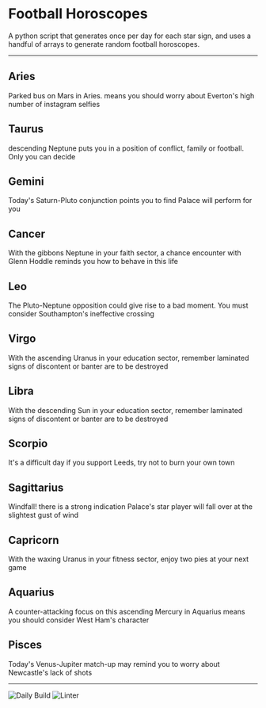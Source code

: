 # Football Horoscopes

A python script that generates once per day for each star sign, and uses a handful of arrays to generate random football horoscopes.

---

<!-- horoscopes_item starts -->
<h2>Aries</h2><p>Parked bus on Mars in Aries. means you should worry about Everton's high number of instagram selfies</p><h2>Taurus</h2><p>descending Neptune puts you in a position of conflict, family or football. Only you can decide</p><h2>Gemini</h2><p>Today's Saturn-Pluto conjunction points you to find Palace will perform for you</p><h2>Cancer</h2><p>With the gibbons Neptune in your faith sector, a chance encounter with Glenn Hoddle reminds you how to behave in this life</p><h2>Leo</h2><p>The Pluto-Neptune opposition could give rise to a bad moment. You must consider Southampton's ineffective crossing</p><h2>Virgo</h2><p>With the ascending Uranus in your education sector, remember laminated signs of discontent or banter are to be destroyed</p><h2>Libra</h2><p>With the descending Sun in your education sector, remember laminated signs of discontent or banter are to be destroyed</p><h2>Scorpio</h2><p>It's a difficult day if you support Leeds, try not to burn your own town</p><h2>Sagittarius</h2><p>Windfall! there is a strong indication Palace's star player will fall over at the slightest gust of wind</p><h2>Capricorn</h2><p>With the waxing Uranus in your fitness sector, enjoy two pies at your next game</p><h2>Aquarius</h2><p>A counter-attacking focus on this ascending Mercury in Aquarius means you should consider West Ham's character</p><h2>Pisces</h2><p>Today's Venus-Jupiter match-up may remind you to worry about Newcastle's lack of shots</p>
<!-- horoscopes_item ends -->

---

![Daily Build](https://github.com/MatBenfield/horofootball.thechels.uk/workflows/Daily%20Build/badge.svg) ![Linter](https://github.com/MatBenfield/horofootball.thechels.uk/workflows/Linter/badge.svg)
